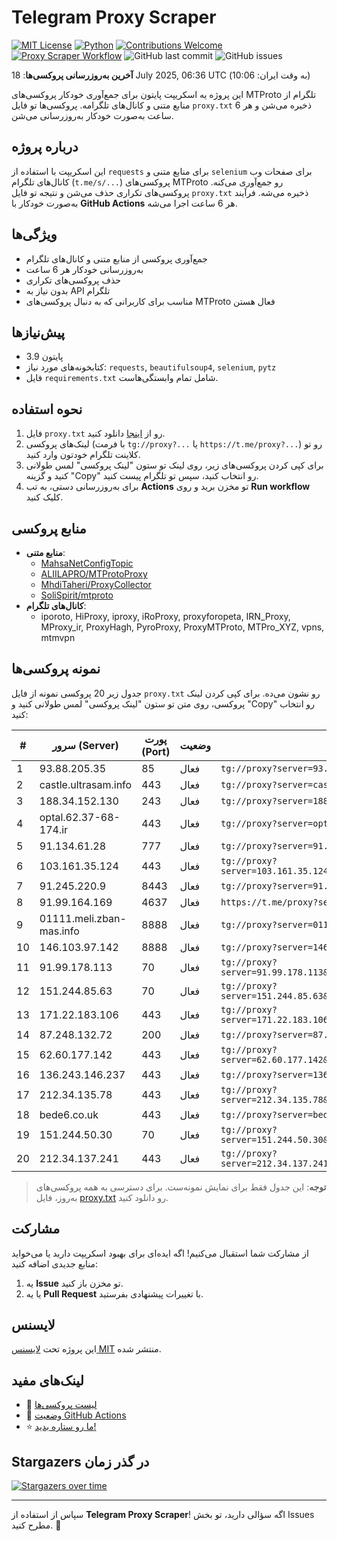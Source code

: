 # Telegram Proxy Scraper

[![MIT License](https://img.shields.io/badge/license-MIT-blue.svg)](https://opensource.org/licenses/MIT)
[![Python](https://img.shields.io/badge/python-3.9-blue)](https://www.python.org/downloads/)
[![Contributions Welcome](https://img.shields.io/badge/contributions-welcome-brightgreen.svg?style=flat)](https://github.com/Argh94/telegram-proxy-scraper/issues)
[![Proxy Scraper Workflow](https://github.com/Poriya58p/telegram-proxy-scraper/actions/workflows/scraper.yml/badge.svg)](https://github.com/Argh94/telegram-proxy-scraper/actions/workflows/scraper.yml)
![GitHub last commit](https://img.shields.io/github/last-commit/Argh94/telegram-proxy-scraper)
![GitHub issues](https://img.shields.io/github/issues/Argh94/telegram-proxy-scraper)

**آخرین به‌روزرسانی پروکسی‌ها**: 18 July 2025, 06:36 UTC (به وقت ایران: 10:06)

این پروژه یه اسکریپت پایتون برای جمع‌آوری خودکار پروکسی‌های MTProto تلگرام از منابع متنی و کانال‌های تلگرامه. پروکسی‌ها تو فایل `proxy.txt` ذخیره می‌شن و هر 6 ساعت به‌صورت خودکار به‌روزرسانی می‌شن.

## درباره پروژه

این اسکریپت با استفاده از `requests` برای منابع متنی و `selenium` برای صفحات وب کانال‌های تلگرام (`t.me/s/...`) پروکسی‌های MTProto رو جمع‌آوری می‌کنه. پروکسی‌های تکراری حذف می‌شن و نتیجه تو فایل `proxy.txt` ذخیره می‌شه. فرآیند به‌صورت خودکار با **GitHub Actions** هر 6 ساعت اجرا می‌شه.

## ویژگی‌ها
- جمع‌آوری پروکسی از منابع متنی و کانال‌های تلگرام
- به‌روزرسانی خودکار هر 6 ساعت
- حذف پروکسی‌های تکراری
- بدون نیاز به API تلگرام
- مناسب برای کاربرانی که به دنبال پروکسی‌های MTProto فعال هستن

## پیش‌نیازها
- پایتون 3.9
- کتابخونه‌های مورد نیاز: `requests`, `beautifulsoup4`, `selenium`, `pytz`
- فایل `requirements.txt` شامل تمام وابستگی‌هاست.

## نحوه استفاده
1. فایل `proxy.txt` رو از [اینجا](proxy.txt) دانلود کنید.
2. لینک‌های پروکسی (با فرمت `tg://proxy?...` یا `https://t.me/proxy?...`) رو تو کلاینت تلگرام خودتون وارد کنید.
3. برای کپی کردن پروکسی‌های زیر، روی لینک تو ستون "لینک پروکسی" لمس طولانی کنید و گزینه "Copy" رو انتخاب کنید، سپس تو تلگرام پیست کنید.
4. برای به‌روزرسانی دستی، به تب **Actions** تو مخزن برید و روی **Run workflow** کلیک کنید.

## منابع پروکسی
- **منابع متنی**:
  - [MahsaNetConfigTopic](https://raw.githubusercontent.com/MahsaNetConfigTopic/proxy/main/proxies.txt)
  - [ALIILAPRO/MTProtoProxy](https://raw.githubusercontent.com/ALIILAPRO/MTProtoProxy/main/proxy-list.txt)
  - [MhdiTaheri/ProxyCollector](https://raw.githubusercontent.com/MhdiTaheri/ProxyCollector/main/proxy.txt)
  - [SoliSpirit/mtproto](https://raw.githubusercontent.com/SoliSpirit/mtproto/master/all_proxies.txt)
- **کانال‌های تلگرام**:
  - iporoto, HiProxy, iproxy, iRoProxy, proxyforopeta, IRN_Proxy, MProxy_ir, ProxyHagh, PyroProxy, ProxyMTProto, MTPro_XYZ, vpns, mtmvpn

## نمونه پروکسی‌ها
جدول زیر 20 پروکسی نمونه از فایل `proxy.txt` رو نشون می‌ده. برای کپی کردن لینک پروکسی، روی متن تو ستون "لینک پروکسی" لمس طولانی کنید و "Copy" رو انتخاب کنید:

| #  | سرور (Server)       | پورت (Port) | وضعیت     | لینک پروکسی                     |
|----|---------------------|-------------|-----------|---------------------------------|
| 1 | 93.88.205.35 | 85 | فعال | `tg://proxy?server=93.88.205.35&port=85&secret=7gAA8A8Pd1VV____9QBuLmltZWRpYS5zdGVhbXBvd2VyZWQuY29t` |
| 2 | castle.ultrasam.info | 443 | فعال | `tg://proxy?server=castle.ultrasam.info&port=443&secret=FgMBAgABAAH8AwOG4kw63Q==` |
| 3 | 188.34.152.130 | 243 | فعال | `tg://proxy?server=188.34.152.130&port=243&secret=79e462821249bd7ac519130220c25d09` |
| 4 | optal.62.37-68-174.ir | 443 | فعال | `tg://proxy?server=optal.62.37-68-174.ir&port=443&secret=7gAA8A8Pd1VV____9QBuLmltZWRpYS5zdGVhbXBvd2VyZWQuY29t` |
| 5 | 91.134.61.28 | 777 | فعال | `tg://proxy?server=91.134.61.28&port=777&secret=eeNEgYdJvXrFGRMCIMJdCQ` |
| 6 | 103.161.35.124 | 443 | فعال | `tg://proxy?server=103.161.35.124&port=443&secret=eed77db43ee3721f0fcb40a4ff63b5cd276D656469612E737465616D706F77657265642E636F6D` |
| 7 | 91.245.220.9 | 8443 | فعال | `tg://proxy?server=91.245.220.9&port=8443&secret=1320PuNyHw_LQKT_Y7XNJw==` |
| 8 | 91.99.164.169 | 4637 | فعال | `https://t.me/proxy?server=91.99.164.169&port=4637&secret=7gAA8A8Pd1VV____9QBuLmltZWRpYS5zdGVhbXBvd2VyZWQuY29t` |
| 9 | 01111.meli.zban-mas.info | 8888 | فعال | `tg://proxy?server=01111.meli.zban-mas.info&port=8888&secret=7gAA8A8Pd1VV____9QBuLmltZWRpYS5zdGVhbXBvd2VyZWQuY29t)__` |
| 10 | 146.103.97.142 | 8888 | فعال | `tg://proxy?server=146.103.97.142&port=8888&secret=7gAA8A8Pd1VV____9QBuLmltZWRpYS5zdGVhbXBvd2VyZWQuY29t` |
| 11 | 91.99.178.113 | 70 | فعال | `tg://proxy?server=91.99.178.113&port=70&secret=eed77db43ee3721f0fcb40a4ff63b5cd276d656469612e737465616d706f77657265642e636f6d` |
| 12 | 151.244.85.63 | 70 | فعال | `tg://proxy?server=151.244.85.63&port=70&secret=ee0000f00f0f775555fffffff5006e2e696D656469612E737465616D706F77657265642E636F6D` |
| 13 | 171.22.183.106 | 443 | فعال | `tg://proxy?server=171.22.183.106&port=443&secret=eed77db43ee3721f0fcb40a4ff63b5cd276d656469612e737465616d706f77657265642e636f6d` |
| 14 | 87.248.132.72 | 200 | فعال | `tg://proxy?server=87.248.132.72&port=200&secret=7gAA8A8Pd1VV____9QBuLmktLXd3dy5nby0t` |
| 15 | 62.60.177.142 | 443 | فعال | `tg://proxy?server=62.60.177.142&port=443&secret=7hYDAQIAAQAH8AMDhuJMOt1tZWRpYS5zdGVhbXBvd2VyZWQuY29tbWVkaWEuc3RlYW1wb3dlcmVkLmNvbQ` |
| 16 | 136.243.146.237 | 443 | فعال | `tg://proxy?server=136.243.146.237&port=443&secret=104462821249bd7ac519130220c25d09` |
| 17 | 212.34.135.78 | 443 | فعال | `tg://proxy?server=212.34.135.78&port=443&secret=eed77db43ee3721f0fcb40a4ff63b5cd276D656469612E737465616D706F77657265642E636F6D` |
| 18 | bede6.co.uk | 443 | فعال | `tg://proxy?server=bede6.co.uk&port=443&secret=7gAA8A8Pd1VV////9QBuLmltZWRpYS5zdGVhbXBvd2VyZWQuY29t` |
| 19 | 151.244.50.30 | 70 | فعال | `tg://proxy?server=151.244.50.30&port=70&secret=eed77db43ee3721f0fcb40a4ff63b5cd276D656469612E737465616D706F77657265642E636F6D` |
| 20 | 212.34.137.241 | 443 | فعال | `tg://proxy?server=212.34.137.241&port=443&secret=eed77db43ee3721f0fcb40a4ff63b5cd276D656469612E737465616D706F77657265642E636F6D` |


> **توجه**: این جدول فقط برای نمایش نمونه‌ست. برای دسترسی به همه پروکسی‌های به‌روز، فایل [proxy.txt](proxy.txt) رو دانلود کنید.

## مشارکت
از مشارکت شما استقبال می‌کنیم! اگه ایده‌ای برای بهبود اسکریپت دارید یا می‌خواید منابع جدیدی اضافه کنید:
1. یه **Issue** تو مخزن باز کنید.
2. یا یه **Pull Request** با تغییرات پیشنهادی بفرستید.

## لایسنس
این پروژه تحت [لایسنس MIT](LICENSE) منتشر شده.

## لینک‌های مفید
- 📄 [لیست پروکسی‌ها](proxy.txt)
- 🚀 [وضعیت GitHub Actions](https://github.com/Argh94/telegram-proxy-scraper/actions)
- ⭐ [ما رو ستاره بدید!](https://github.com/Argh94/telegram-proxy-scraper)

## Stargazers در گذر زمان
[![Stargazers over time](https://starchart.cc/Argh94/telegram-proxy-scraper.svg?variant=adaptive)](https://starchart.cc/Argh94/telegram-proxy-scraper)

---

سپاس از استفاده از **Telegram Proxy Scraper**! اگه سؤالی دارید، تو بخش Issues مطرح کنید. 🌟
